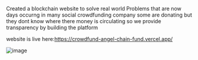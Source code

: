 Created a blockchain website 
to solve real world Problems that are now days occurng in many social crowdfunding company some are donating but they dont know where there money is circulating so we provide transparency by building the platform


website is live here:https://crowdfund-angel-chain-fund.vercel.app/ 



![image](https://user-images.githubusercontent.com/73377793/210238649-df89cb12-df37-4d13-99a5-504385007ef9.png)
